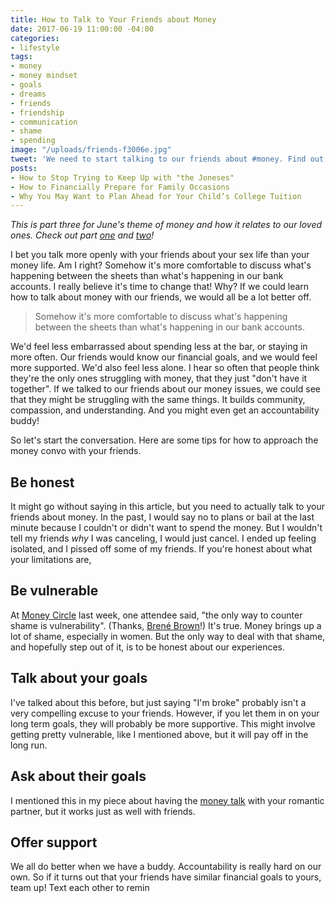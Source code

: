 ```yaml
---
title: How to Talk to Your Friends about Money
date: 2017-06-19 11:00:00 -04:00
categories:
- lifestyle
tags:
- money
- money mindset
- goals
- dreams
- friends
- friendship
- communication
- shame
- spending
image: "/uploads/friends-f3006e.jpg"
tweet: 'We need to start talking to our friends about #money. Find out how!'
posts:
- How to Stop Trying to Keep Up with "the Joneses"
- How to Financially Prepare for Family Occasions
- Why You May Want to Plan Ahead for Your Child’s College Tuition
---
```


*This is part three for June's theme of money and how it relates to our loved ones. Check out part [one](https://www.maggiegermano.com/blog/financially_prepare_for_family_occasions/) and [two](https://www.maggiegermano.com/blog/how-to-stop-trying-to-keep-up-with-the-joneses/)!*

I bet you talk more openly with your friends about your sex life than your money life. Am I right? Somehow it's more comfortable to discuss what's happening between the sheets than what's happening in our bank accounts. I really believe it's time to change that! Why? If we could learn how to talk about money with our friends, we would all be a lot better off.

> Somehow it's more comfortable to discuss what's happening between the sheets than what's happening in our bank accounts.

We'd feel less embarrassed about spending less at the bar, or staying in more often.  Our friends would know our financial goals, and we would feel more supported. We'd also feel less alone. I hear so often that people think they're the only ones struggling with money, that they just "don't have it together". If we talked to our friends about our money issues, we could see that they might be struggling with the same things. It builds community, compassion, and understanding. And you might even get an accountability buddy!

So let's start the conversation. Here are some tips for how to approach the money convo with your friends.

## Be honest

It might go without saying in this article, but you need to actually talk to your friends about money. In the past, I would say no to plans or bail at the last minute because I couldn't or didn't want to spend the money. But I wouldn't tell my friends *why* I was canceling, I would just cancel. I ended up feeling isolated, and I pissed off some of my friends. If you're honest about what your limitations are,

## Be vulnerable

At [Money Circle](https://www.maggiegermano.com/moneycircle/) last week, one attendee said, "the only way to counter shame is vulnerability". (Thanks, [Brené Brown](http://brenebrown.com/)!) It's true. Money brings up a lot of shame, especially in women. But the only way to deal with that shame, and hopefully step out of it, is to be honest about our experiences.

## Talk about your goals

I've talked about this before, but just saying "I'm broke" probably isn't a very compelling excuse to your friends. However, if you let them in on your long term goals, they will probably be more supportive. This might involve getting pretty vulnerable, like I mentioned above, but it will pay off in the long run.

## Ask about their goals

I mentioned this in my piece about having the [money talk](https://www.maggiegermano.com/blog/have-the-money-talk) with your romantic partner, but it works just as well with friends.

## Offer support

We all do better when we have a buddy. Accountability is really hard on our own. So if it turns out that your friends have similar financial goals to yours, team up! Text each other to remin